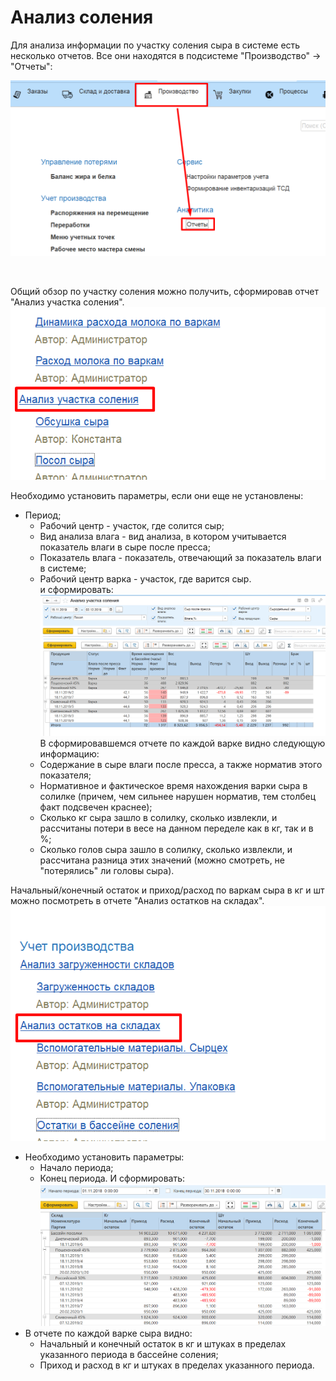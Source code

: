 # Анализ соления


Для анализа информации по участку соления сыра в системе есть несколько
отчетов. Все они находятся в подсистеме "Производство" -\> "Отчеты":


![](AnalysisPickles.assets/drex_analiz_soleniya_custom.png)

 

Общий обзор по участку соления можно получить, сформировав отчет "Анализ участка соления".  
![](AnalysisPickles.assets/drex_analiz_soleniya_custom_2.png)  



Необходимо установить параметры, если они еще не установлены:

- Период;
    - Рабочий центр - участок, где солится сыр;
    - Вид анализа влага - вид анализа, в котором учитывается показатель влаги в сыре после пресса;
    - Показатель влага - показатель, отвечающий за показатель влаги в системе;
    - Рабочий центр варка - участок, где варится сыр.  
    и сформировать:
    ![](AnalysisPickles.assets/drex_analiz_soleniya_custom_3.png)  
    ![](AnalysisPickles.assets/drex_analiz_soleniya_custom_4.png)  
    В сформировавшемся отчете по каждой варке видно следующую
    информацию:
    - Содержание в сыре влаги после пресса, а также норматив этого
    показателя;
    - Нормативное и фактическое время нахождения варки сыра в солилке
    (причем, чем сильнее нарушен норматив, тем столбец факт подсвечен
    краснее);
    - Сколько кг сыра зашло в солилку, сколько извлекли, и рассчитаны
    потери в весе на данном переделе как в кг, так и в %;
    - Сколько голов сыра зашло в солилку, сколько извлекли, и рассчитана
    разница этих значений (можно смотреть, не "потерялись" ли головы
    сыра).


Начальный/конечный остаток и приход/расход по варкам сыра в кг и шт можно посмотреть в отчете "Анализ остатков на складах".  
![](AnalysisPickles.assets/drex_analiz_soleniya_custom_5.png)  


- Необходимо установить параметры:
    -   Начало периода;
    -   Конец периода.
    И сформировать:  
    ![](AnalysisPickles.assets/drex_analiz_soleniya_custom_6.png)  
- В отчете по каждой варке сыра видно:
    -   Начальный и конечный остаток в кг и штуках в пределах указанного
    периода в бассейне соления;
    -   Приход и расход в кг и штуках в пределах указанного периода.

